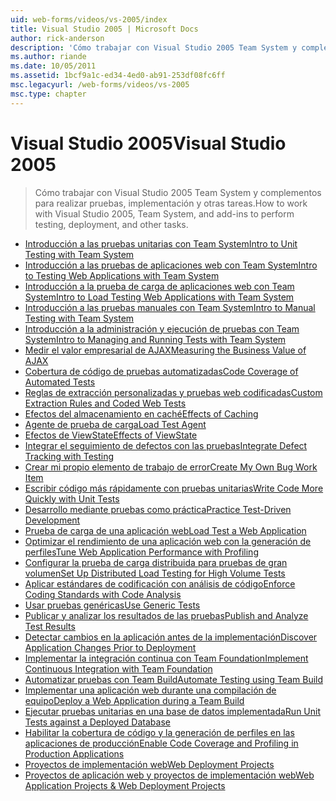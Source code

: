 ```yaml
---
uid: web-forms/videos/vs-2005/index
title: Visual Studio 2005 | Microsoft Docs
author: rick-anderson
description: 'Cómo trabajar con Visual Studio 2005 Team System y complementos para realizar pruebas, implementación y otras tareas.'
ms.author: riande
ms.date: 10/05/2011
ms.assetid: 1bcf9a1c-ed34-4ed0-ab91-253df08fc6ff
msc.legacyurl: /web-forms/videos/vs-2005
msc.type: chapter
---
```

<a name="visual-studio-2005"></a><span data-ttu-id="2004e-103">Visual Studio 2005</span><span class="sxs-lookup"><span data-stu-id="2004e-103">Visual Studio 2005</span></span>
====================
> <span data-ttu-id="2004e-104">Cómo trabajar con Visual Studio 2005 Team System y complementos para realizar pruebas, implementación y otras tareas.</span><span class="sxs-lookup"><span data-stu-id="2004e-104">How to work with Visual Studio 2005, Team System, and add-ins to perform testing, deployment, and other tasks.</span></span>


- [<span data-ttu-id="2004e-105">Introducción a las pruebas unitarias con Team System</span><span class="sxs-lookup"><span data-stu-id="2004e-105">Intro to Unit Testing with Team System</span></span>](introduction-to-unit-testing-with-team-system.md)
- [<span data-ttu-id="2004e-106">Introducción a las pruebas de aplicaciones web con Team System</span><span class="sxs-lookup"><span data-stu-id="2004e-106">Intro to Testing Web Applications with Team System</span></span>](introduction-to-testing-web-applications-with-team-system.md)
- [<span data-ttu-id="2004e-107">Introducción a la prueba de carga de aplicaciones web con Team System</span><span class="sxs-lookup"><span data-stu-id="2004e-107">Intro to Load Testing Web Applications with Team System</span></span>](introduction-to-load-testing-web-applications-with-team-system.md)
- [<span data-ttu-id="2004e-108">Introducción a las pruebas manuales con Team System</span><span class="sxs-lookup"><span data-stu-id="2004e-108">Intro to Manual Testing with Team System</span></span>](introduction-to-manual-testing-with-team-system.md)
- [<span data-ttu-id="2004e-109">Introducción a la administración y ejecución de pruebas con Team System</span><span class="sxs-lookup"><span data-stu-id="2004e-109">Intro to Managing and Running Tests with Team System</span></span>](introduction-to-managing-and-running-tests-with-team-system.md)
- [<span data-ttu-id="2004e-110">Medir el valor empresarial de AJAX</span><span class="sxs-lookup"><span data-stu-id="2004e-110">Measuring the Business Value of AJAX</span></span>](measuring-the-business-value-of-ajax.md)
- [<span data-ttu-id="2004e-111">Cobertura de código de pruebas automatizadas</span><span class="sxs-lookup"><span data-stu-id="2004e-111">Code Coverage of Automated Tests</span></span>](code-coverage-of-automated-tests.md)
- [<span data-ttu-id="2004e-112">Reglas de extracción personalizadas y pruebas web codificadas</span><span class="sxs-lookup"><span data-stu-id="2004e-112">Custom Extraction Rules and Coded Web Tests</span></span>](custom-extraction-rules-and-coded-web-tests.md)
- [<span data-ttu-id="2004e-113">Efectos del almacenamiento en caché</span><span class="sxs-lookup"><span data-stu-id="2004e-113">Effects of Caching</span></span>](the-effects-of-caching.md)
- [<span data-ttu-id="2004e-114">Agente de prueba de carga</span><span class="sxs-lookup"><span data-stu-id="2004e-114">Load Test Agent</span></span>](using-the-load-test-agent.md)
- [<span data-ttu-id="2004e-115">Efectos de ViewState</span><span class="sxs-lookup"><span data-stu-id="2004e-115">Effects of ViewState</span></span>](the-effects-of-viewstate.md)
- [<span data-ttu-id="2004e-116">Integrar el seguimiento de defectos con las pruebas</span><span class="sxs-lookup"><span data-stu-id="2004e-116">Integrate Defect Tracking with Testing</span></span>](how-do-i-integrate-defect-tracking-with-testing.md)
- [<span data-ttu-id="2004e-117">Crear mi propio elemento de trabajo de error</span><span class="sxs-lookup"><span data-stu-id="2004e-117">Create My Own Bug Work Item</span></span>](how-do-i-create-my-own-bug-work-item.md)
- [<span data-ttu-id="2004e-118">Escribir código más rápidamente con pruebas unitarias</span><span class="sxs-lookup"><span data-stu-id="2004e-118">Write Code More Quickly with Unit Tests</span></span>](how-do-i-write-code-more-quickly-with-unit-tests.md)
- [<span data-ttu-id="2004e-119">Desarrollo mediante pruebas como práctica</span><span class="sxs-lookup"><span data-stu-id="2004e-119">Practice Test-Driven Development</span></span>](how-do-i-practice-test-driven-development.md)
- [<span data-ttu-id="2004e-120">Prueba de carga de una aplicación web</span><span class="sxs-lookup"><span data-stu-id="2004e-120">Load Test a Web Application</span></span>](how-do-i-load-test-a-web-application.md)
- [<span data-ttu-id="2004e-121">Optimizar el rendimiento de una aplicación web con la generación de perfiles</span><span class="sxs-lookup"><span data-stu-id="2004e-121">Tune Web Application Performance with Profiling</span></span>](how-do-i-tune-web-application-performance-with-profiling.md)
- [<span data-ttu-id="2004e-122">Configurar la prueba de carga distribuida para pruebas de gran volumen</span><span class="sxs-lookup"><span data-stu-id="2004e-122">Set Up Distributed Load Testing for High Volume Tests</span></span>](how-do-i-set-up-distributed-load-testing-for-high-volume-tests.md)
- [<span data-ttu-id="2004e-123">Aplicar estándares de codificación con análisis de código</span><span class="sxs-lookup"><span data-stu-id="2004e-123">Enforce Coding Standards with Code Analysis</span></span>](how-do-i-enforce-coding-standards-with-code-analysis.md)
- [<span data-ttu-id="2004e-124">Usar pruebas genéricas</span><span class="sxs-lookup"><span data-stu-id="2004e-124">Use Generic Tests</span></span>](how-do-i-use-generic-tests.md)
- [<span data-ttu-id="2004e-125">Publicar y analizar los resultados de las pruebas</span><span class="sxs-lookup"><span data-stu-id="2004e-125">Publish and Analyze Test Results</span></span>](how-do-i-publish-and-analyze-test-results.md)
- [<span data-ttu-id="2004e-126">Detectar cambios en la aplicación antes de la implementación</span><span class="sxs-lookup"><span data-stu-id="2004e-126">Discover Application Changes Prior to Deployment</span></span>](how-do-i-discover-application-changes-prior-to-deployment.md)
- [<span data-ttu-id="2004e-127">Implementar la integración continua con Team Foundation</span><span class="sxs-lookup"><span data-stu-id="2004e-127">Implement Continuous Integration with Team Foundation</span></span>](how-do-i-implement-continuous-integration-with-team-foundation.md)
- [<span data-ttu-id="2004e-128">Automatizar pruebas con Team Build</span><span class="sxs-lookup"><span data-stu-id="2004e-128">Automate Testing using Team Build</span></span>](how-do-i-automate-testing-using-team-build.md)
- [<span data-ttu-id="2004e-129">Implementar una aplicación web durante una compilación de equipo</span><span class="sxs-lookup"><span data-stu-id="2004e-129">Deploy a Web Application during a Team Build</span></span>](how-do-i-deploy-a-web-application-during-a-team-build.md)
- [<span data-ttu-id="2004e-130">Ejecutar pruebas unitarias en una base de datos implementada</span><span class="sxs-lookup"><span data-stu-id="2004e-130">Run Unit Tests against a Deployed Database</span></span>](how-do-i-run-unit-tests-against-a-deployed-database.md)
- [<span data-ttu-id="2004e-131">Habilitar la cobertura de código y la generación de perfiles en las aplicaciones de producción</span><span class="sxs-lookup"><span data-stu-id="2004e-131">Enable Code Coverage and Profiling in Production Applications</span></span>](how-do-i-enable-code-coverage-and-profiling-in-production-applications.md)
- [<span data-ttu-id="2004e-132">Proyectos de implementación web</span><span class="sxs-lookup"><span data-stu-id="2004e-132">Web Deployment Projects</span></span>](web-deployment-projects.md)
- [<span data-ttu-id="2004e-133">Proyectos de aplicación web y proyectos de implementación web</span><span class="sxs-lookup"><span data-stu-id="2004e-133">Web Application Projects & Web Deployment Projects</span></span>](web-application-projects-web-deployment-projects.md)
